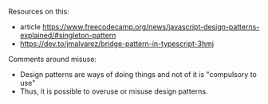 Resources on this:

-  article https://www.freecodecamp.org/news/javascript-design-patterns-explained/#singleton-pattern
- https://dev.to/jmalvarez/bridge-pattern-in-typescript-3hmj


Comments around misuse:
- Design patterns are ways of doing things and not of it is "compulsory to use"
- Thus, it is possible to overuse or misuse design patterns. 